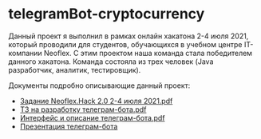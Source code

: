 # telegramBot-cryptocurrency

Данный проект я выполнил в рамках онлайн хакатона 2-4 июля 2021, который проводили для студентов, обучающихся в учебном центре IT-компании Neoflex. С этим проектом наша команда стала победителем данного хакатона. Команда состояла из трех человек (Java разработчик, аналитик, тестировщик). 

Документы подробно описывающие данный проект:
* [Задание Neoflex.Hack 2.0 2-4 июля 2021.pdf](https://github.com/stasbaglaev/telegramBot-cryptocurrency/blob/master/Tasks%20of%20Neoflex.Hack%202.0%20July%202-4%2C%202021.pdf)
* [ТЗ на разработку телеграм-бота.pdf](https://github.com/stasbaglaev/telegramBot-cryptocurrency/blob/master/Requirements%20specification%20or%20the%20development%20of%20a%20telegram%20bot.pdf)
* [Интерфейс и описание телеграм-бота.pdf](https://github.com/stasbaglaev/telegramBot-cryptocurrency/blob/master/Telegram%20bot%20interface%20and%20description.pdf)
* [Презентация телеграм-бота](https://github.com/stasbaglaev/telegramBot-cryptocurrency/blob/master/Telegram%20bot%20presentation.pdf)
